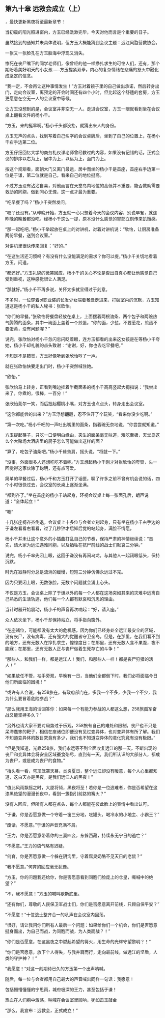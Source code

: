 ## 第九十章 远救会成立（上）
，最快更新黑夜将至最新章节！

当初晨的阳光照进窗内，方玉已经洗漱完毕，今天对他而言是个重要的日子。

虽然接到的通知并未具体说明，但方玉大概能猜到会议主题：远江同胞营救协会。

一张又一张脸孔在方玉脑海中浮现又消失。

惨死在丧尸嘴下的同学老师们，像曾经的他一样挣扎求生的可怜人们，还有，那个期盼着美好明天的小女孩……方玉握紧双拳，内心的复杂情绪在悲痛的怒火中融化成坚定的信念。

“我一定，不会再让这种事情发生！”方玉对着镜子里的自己做出承诺，然后转身出门，走向会议室，离预定的开会时间还有四个小时，但比起这个舒适的套房，方玉更愿意在空无一人的会议室中等候。

让方玉没想到的是，会议室并非空无一人。走进会议室，方玉一眼就看到坐在会议桌上翻看文件的杨小千。

“方玉，来的挺早啊。”杨小千头都没抬，就猜出来人的身份。

方玉无声的点头，找到写着自己名字的会议桌牌后，坐到了自己的位置上，在杨小千右手边第二位。

方玉仔细回忆大学的商务礼仪课老师曾经教过的内容，如果没有记错的话，正式会议的排序以右为上，居中为上，以远为上，面门为上。

按这个规矩看，面朝大门又离门最远，居中而坐的杨小千是首座，首座右手边第一位是于谦，第二位就是自己，看来自己的地位挺高。

不过方玉没有沾沾自喜，对他而言在天堂岛内地位的高低并不重要，能否救助需要救助的同胞，做到问心无愧，这一点才最为重要。

“吃早餐了吗？”杨小千突然发问。

“嗯？还没有。”从昨晚开始，方玉就一心只想着今天的会议内容，别说早餐，就连昨晚的晚餐都没吃。经杨小千这么一提，原本没什么感觉的胃部立刻传来饥饿感。

“那一起吃吧。”杨小千举起放在桌上的对讲机，对着对讲机说：“欣怡，让厨房准备两份早餐，送到会议室。”

对讲机里很快传来回复：“好的。”

“在这生活还习惯吗？有没有什么没能满足的需求？你可以提。”杨小千关切地看着方玉，问道。

“都还好。”方玉礼貌的微笑回应，杨小千的关心不论是否出自真心都让他感觉自己受到重视，这种感觉很让人满足。

“那就好。”杨小千不再多说，关怀太多就显得过于刻意。

不多时，一位穿着ol职业装的长发少女端着餐盘走进来，打破室内的沉默，方玉知道这是杨小千的私人秘书：张欣怡。

“你们的早餐。”张欣怡将餐盘轻放在桌上，上面摆着两根油条、两个包子和两碗热气腾腾的面条，其中一碗面上盖着一个煎蛋，“你的面，少盐，不要葱花，煎蛋不要蛋黄，没有问题喔？”

说完，张欣怡对杨小千忽闪忽闪眨着眼，连方玉都看的出来这女孩是在等杨小千夸她，杨小千却礼貌的点头致谢：“谢谢，好，你也去吃早餐吧。”

不知是不是错觉，方玉好像听到张欣怡哼了一声。

就在张欣怡快要走出门时，杨小千突然喊住她。

“欣怡。”

张欣怡马上转身，正看到嘴边挂着半截面条的杨小千高高竖起大拇指说：“我尝出来了，你煮的，很棒，一百分！”

张欣怡莞尔一笑，而后抿起樱桃小嘴，对方玉也点点头，转身走出会议室。

“这你都能尝的出来？”方玉浮想翩翩，忍不住开了个玩笑，“看来你没少吃啊。”

“第一次吃。”杨小千呸的一声吐出嘴里的面条，指着碗无奈地说，“你尝尝就知道。”

方玉提起筷子，只吃一口便明白缘由，夹生的面条毫无味道，难吃至极，天堂岛这么个大赌场大酒店里的厨子怎么可能做出这样的面？

“算了，吃包子油条吧。”杨小千耸耸肩，摇头说，“将就一下。”

“没事，外面很多人还想吃吃不着呢。”方玉想起杨小千刚才对张欣怡的夸赞，头一回觉得这家伙除了聪明，还有点可爱。

简单的早餐过后，杨小千和方玉打开了话匣，聊了许多之前不曾有机会说的话，四个小时很快过去，会议室的长桌上逐渐坐满。

“都到齐了。”坐在首座的杨小千站起身，环视会议桌上每一张面孔后，朗声说道：“全体起立！”

“唰”

十几张座椅齐齐倒退，会议桌上十多位与会者立刻起身，只有坐在杨小千右手边的于谦左看看右看看，过了几秒钟才后知后觉的站起身，满脸不情愿。

杨小千并未让这个意外的小插曲打乱自己的节奏，保持严肃的神情继续说：“首先，请大家为远江遇难同胞，以及牺牲在抗尸前线的战士们默哀三分钟。”

说完，杨小千率先闭上眼，这回于谦没有再闹乌龙，与其他人一起闭眼低头，保持沉默。

时光在寂静时分总是流淌的缓慢，短短三分钟仿佛永远过不完。

因为只要闭上眼，无数张脸，无数个问题就会涌上心头。

不仅是方玉，会议桌上除了于谦以外的每一个人都在这场突如其来的灾难中远离自己熟悉的生活轨迹，他们每一个人都有默哀和沉思的理由。

当计时器开始震动，杨小千的声音再次响起：“好，请入座。”

众人依次坐下，杨小千却保持站立，将手指向窗外。

“在座诸位，可能都没有太大的危机感。因为你们已经身处全远江最安全的区域，没有丧尸，没有病毒，还有强大的觉醒者守卫全岛。但是，在那里，在我们看不到的地方，还有无数人在挣扎求生，惶惶度日；在那里，还有无数人食不果腹，夜不能寐；在那里，还有无数人正与丧尸做着生死存亡的斗争！”

“那些人，和我们一样，都是远江人！我们，和那些人一样！都是丧尸狩猎的活人！”

“如果放任不管，袖手旁观，早晚有一日，当他们全都倒下时，我们必将面临今日他们所面临的困境！”

“或许有人会说，有258旅在，有政府部门在，多我一个不多，少我一个不少，我为什么要冒着危险参战？”

“那么我用王海的话回答你：如果每一个有能力参战的人都这么想，258旅孤军奋战又能坚持多久？”

“另外也请大家不要对局势过于乐观，258旅有自己的难处和限制，丧尸也不只是呆滞蠢笨的靶子，相信在座诸位即便没有见过变异体，也对变异体有所了解。我们不知道变异体的数目究竟有多少，我们也不知道变异体的进化究竟有没有极限。”

“但是我知道，光靠258旅，我们永远等不到全面收复远江的那一天。不断出现的丧尸和变异体会将安全区域蚕食殆尽，直到有一天，我们所认识的大部分人，都成为丧尸，或是成为丧尸的食物。”

“抬头看一看，穹顶笼罩天幕，炎炎夏日，整个远江却没有暖意，每个人心里都知道，这白天亦是黑夜，是我们远江人的黑夜！”

“值此风雨飘摇之时，大厦将倾，黑夜将至！若你是一位逃难者，你是否希望在这漆黑绝望的漫漫长夜中，看到一簇指引前路的篝火？”

没有人回应，但所有人都在点头，每个人都能在彼此脸上的表情中看出认可。

“于谦，你是否愿意做一个守着一亩三分地，吃罐头，喝冷水的小地主、小霸王？”

“废话，不愿意。”于谦的声音充满不屑。

“王力，你是否愿意带着你的三妻四妾，东躲西藏，持续永无宁日的逃亡？”

“不愿意。”王力的语气略有迟疑。

“何育，你是否愿意做一个躲在阴沟里，守着腐臭奶酪不见天日的老鼠？”

“我不愿意。”何育的回应毫无犹豫。

“方玉，你的问题我还给你，你是否愿意看到同胞们脸庞上的仓皇，嘶喊中的绝望？”

“不，我不愿意！”方玉的喊叫歇斯底里。

“还有你们，尊敬的人民保卫军战士们，你们是否愿意离开前线，只顾自保平安？”

“不愿意！”十位战士整齐合一的吼声在会议室内回荡。

“很好，请让我问你们所有人最后一个问题：如果给你们一个机会，你们是否愿意挺身而出，为自己而战，为同胞而战，为人类而战？！”

“你们是否愿意，在这黑夜之中燃起希望的篝火，用生命的光辉守望黎明？！”

“你们是否愿意，放下个人得失，与我并肩而行，走向最前线，做远江的坚盾，人类的守护神？！”

“我愿意！”对这一刻期待已久的方玉第一个出声呐喊。

随后，每一位与会者都用自己最大的声音喊出同样一句话：我愿意！

包括懵懵懂懂的宁思雨，城府极深的王力，甚至包括于谦！

热血在人们胸中激荡，呐喊在会议室里回响，犹如击玉敲金

“那么，我宣布：远救会，正式成立！”


